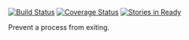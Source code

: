 [![Build Status](https://travis-ci.org/bigeasy/loiter.svg?branch=master)](https://travis-ci.org/bigeasy/loiter) [![Coverage Status](https://coveralls.io/repos/bigeasy/loiter/badge.svg?branch=master&service=github)](https://coveralls.io/github/bigeasy/loiter?branch=master) [![Stories in Ready](https://badge.waffle.io/bigeasy/loiter.png?label=ready&title=Ready)](https://waffle.io/bigeasy/loiter)

Prevent a process from exiting.
